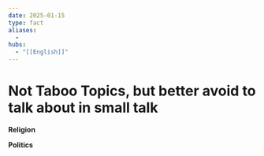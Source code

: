 ```yaml
---
date: 2025-01-15
type: fact
aliases:
  -
hubs:
  - "[[English]]"
---
```


# Not Taboo Topics, but better avoid to talk about in small talk

**Religion**  

**Politics**

